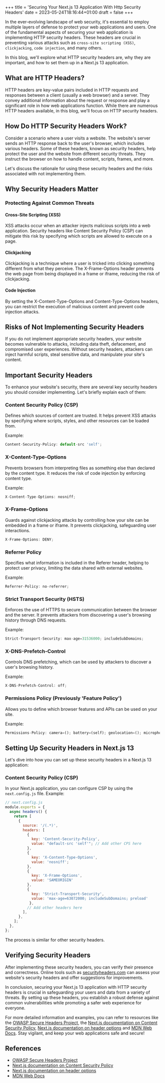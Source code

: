 +++
title = 'Securing Your Next.js 13 Application With Http Security Headers'
date = 2023-05-24T18:16:44+01:00
draft = false
+++

In the ever-evolving landscape of web security, it's essential to employ multiple layers of defense to protect your web applications and users. One of the fundamental aspects of securing your web application is implementing HTTP security headers. These headers are crucial in preventing various attacks such as `cross-site scripting (XSS)`, `clickjacking`, `code injection`, and many others.

In this blog, we'll explore what HTTP security headers are, why they are important, and how to set them up in a Next.js 13 application.

## What are HTTP Headers?

HTTP headers are key-value pairs included in HTTP requests and responses between a client (usually a web browser) and a server. They convey additional information about the request or response and play a significant role in how web applications function. While there are numerous HTTP headers available, in this blog, we'll focus on HTTP security headers.

## How Do HTTP Security Headers Work?

Consider a scenario where a user visits a website. The website's server sends an HTTP response back to the user's browser, which includes various headers. Some of these headers, known as security headers, help protect the user and the website from different security threats. They instruct the browser on how to handle content, scripts, frames, and more.

Let's discuss the rationale for using these security headers and the risks associated with not implementing them.

## Why Security Headers Matter

### Protecting Against Common Threats

#### Cross-Site Scripting (XSS)

XSS attacks occur when an attacker injects malicious scripts into a web application. Security headers like Content Security Policy (CSP) can mitigate this risk by specifying which scripts are allowed to execute on a page.

#### Clickjacking

Clickjacking is a technique where a user is tricked into clicking something different from what they perceive. The X-Frame-Options header prevents the web page from being displayed in a frame or iframe, reducing the risk of clickjacking.

#### Code Injection

By setting the X-Content-Type-Options and Content-Type-Options headers, you can restrict the execution of malicious content and prevent code injection attacks.

## Risks of Not Implementing Security Headers

If you do not implement appropriate security headers, your website becomes vulnerable to attacks, including data theft, defacement, and compromised user experiences. Without security headers, attackers can inject harmful scripts, steal sensitive data, and manipulate your site's content.

## Important Security Headers

To enhance your website's security, there are several key security headers you should consider implementing. Let's briefly explain each of them:

### Content Security Policy (CSP)

Defines which sources of content are trusted. It helps prevent XSS attacks by specifying where scripts, styles, and other resources can be loaded from.

Example:

```js
Content-Security-Policy: default-src 'self';
```

### X-Content-Type-Options

Prevents browsers from interpreting files as something else than declared by the content type. It reduces the risk of code injection by enforcing content type.

Example:

```js
X-Content-Type-Options: nosniff;
```

### X-Frame-Options

Guards against clickjacking attacks by controlling how your site can be embedded in a frame or iframe. It prevents clickjacking, safeguarding user interactions.

```js
X-Frame-Options: DENY;
```

### Referrer Policy

Specifies what information is included in the Referer header, helping to protect user privacy, limiting the data shared with external websites.

Example:

```js
Referrer-Policy: no-referrer;
```

### Strict Transport Security (HSTS)

Enforces the use of HTTPS to secure communication between the browser and the server. It prevents attackers from discovering a user's browsing history through DNS requests.

Example:

```js
Strict-Transport-Security: max-age=31536000; includeSubDomains;
```

### X-DNS-Prefetch-Control

Controls DNS prefetching, which can be used by attackers to discover a user's browsing history.

Example:

```js
X-DNS-Prefetch-Control: off;
```

### Permissions Policy (Previously 'Feature Policy')

Allows you to define which browser features and APIs can be used on your site.

Example:

```js
Permissions-Policy: camera=(); battery=(self); geolocation=(); microphone=('https://example.com');
```

## Setting Up Security Headers in Next.js 13

Let's dive into how you can set up these security headers in a Next.js 13 application:

### Content Security Policy (CSP)

In your Next.js application, you can configure CSP by using the `next.config.js` file. Example:

```js
// next.config.js
module.exports = {
  async headers() {
    return [
      {
        source: '/(.*)',
        headers: [
          {
            key: 'Content-Security-Policy',
            value: "default-src 'self'"; // Add other CPS here
          },
          {
            key: 'X-Content-Type-Options',
            value: 'nosniff';
          },
          {
            key: 'X-Frame-Options',
            value: 'SAMEORIGIN'
          },
          {
            key: 'Strict-Transport-Security',
            value: 'max-age=63072000; includeSubDomains; preload'
           },
          // Add other headers here
        ],
      },
    ];
  },
};
```

The process is similar for other security headers.

## Verifying Security Headers

After implementing these security headers, you can verify their presence and correctness. Online tools such as [securityheaders.com](https://securityheaders.com/) can assess your website's security headers and offer suggestions for improvements.

In conclusion, securing your Next.js 13 application with HTTP security headers is crucial in safeguarding your users and data from a variety of threats. By setting up these headers, you establish a robust defense against common vulnerabilities while promoting a safer web experience for everyone.

For more detailed information and examples, you can refer to resources like the [OWASP Secure Headers Project](https://owasp.org/www-project-secure-headers/), the [Next.js documentation on Content Security Policy](https://nextjs.org/docs/pages/building-your-application/configuring/content-security-policy), [Next.js documentation on header options](https://nextjs.org/docs/pages/api-reference/next-config-js/headers#options) and [MDN Web Docs](https://developer.mozilla.org/en-US/docs/Web/HTTP/Headers#security). Stay vigilant, and keep your web applications safe and secure!

## References

- [OWASP Secure Headers Project](https://owasp.org/www-project-secure-headers/)
- [Next.js documentation on Content Security Policy](https://nextjs.org/docs/pages/building-your-application/configuring/content-security-policy)
- [Next.js documentation on header options](https://nextjs.org/docs/pages/api-reference/next-config-js/headers#options)
- [MDN Web Docs](https://developer.mozilla.org/en-US/docs/Web/HTTP/Headers#security)
